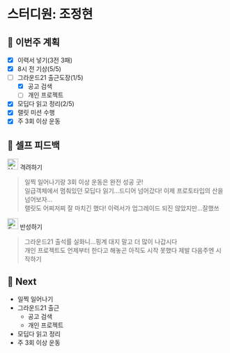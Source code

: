 # 스터디원: 조정현

## 🚀 이번주 계획

- [x] 이력서 넣기(3전 3패)
- [x] 8시 전 기상(5/5)
- [ ] 그라운드21 출근도장(1/5)
  - [x] 공고 검색
  - [ ] 개인 프로젝트
- [x] 모딥다 읽고 정리(2/5)
- [x] 랠릿 미션 수행
- [x] 주 3회 이상 운동

## 🎉 셀프 피드백

<img src="https://raw.githubusercontent.com/Tarikul-Islam-Anik/Animated-Fluent-Emojis/master/Emojis/Smilies/Hugging%20Face.png" alt="Hugging Face" width="25" height="25"> 격려하기</img>

> 일찍 일어나기랑 3회 이상 운동은 완전 성공 굿!<br>
> 일급객체에서 멈춰있던 모딥다 읽기...드디어 넘어갔다! 이제 프로토타입의 산을 넘어보자...<br>
> 랠릿도 어찌저찌 잘 마치긴 했다! 이력서가 업그레이드 되진 않았지만...잘했쓰

<img src="https://raw.githubusercontent.com/Tarikul-Islam-Anik/Animated-Fluent-Emojis/master/Emojis/Smilies/Face%20with%20Monocle.png" alt="Face with Monocle" width="25" height="25"> 반성하기</img>

> 그라운드21 출석률 실화니...핑계 대지 말고 더 많이 나갑시다<br>
> 개인 프로젝트도 언제부터 한다고 해놓곤 아직도 시작 못했다 제발 다음주엔 시작하기

## 🌱 Next

- 일찍 일어나기
- 그라운드21 출근
  - 공고 검색
  - 개인 프로젝트
- 모딥다 읽고 정리
- 주 3회 이상 운동

